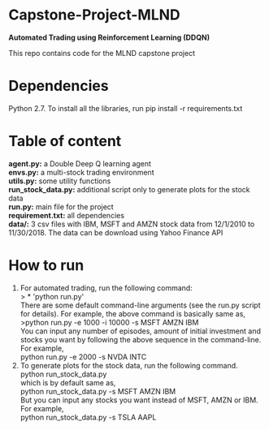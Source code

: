 # Capstone-Project-MLND
**Automated Trading using Reinforcement Learning (DDQN)**

This repo contains code for the MLND capstone project 

# Dependencies
Python 2.7. To install all the libraries, run pip install -r requirements.txt

# Table of content
**agent.py:** a Double Deep Q learning agent  
**envs.py:** a multi-stock trading environment  
**utils.py:** some utility functions  
**run_stock_data.py:** additional script only to generate plots for the stock data  
**run.py:** main file for the project  
**requirement.txt:** all dependencies  
**data/:** 3 csv files with IBM, MSFT and AMZN stock data from 12/1/2010 to 11/30/2018. The data can be download using Yahoo Finance API  

# How to run

1. For automated trading, run the following command:  
        >   * 'python run.py'  
There are some default command-line arguments (see the run.py script for details). For example, the above command is basically same as,  
        >python run.py -e 1000 -i 10000 -s MSFT AMZN IBM  
You can input any number of episodes, amount of initial investment and stocks you want by following the above sequence in the         command-line. For example,  
        python run.py -e 2000 -s NVDA INTC  
2. To generate plots for the stock data, run the following command.      
        python run_stock_data.py  
which is by default same as,  
        python run_stock_data.py -s MSFT AMZN IBM   
But you can input any stocks you want instead of MSFT, AMZN or IBM. For example,      
        python run_stock_data.py -s TSLA AAPL
